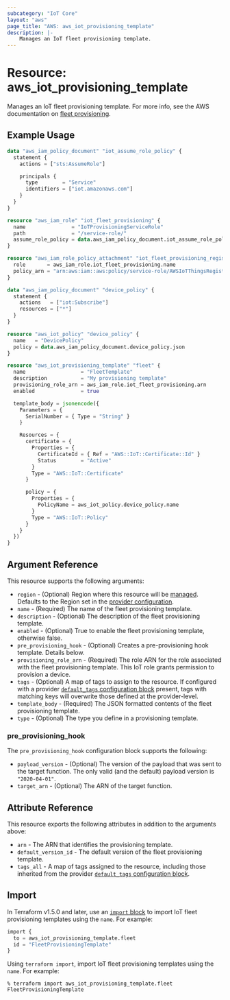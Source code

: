```yaml
---
subcategory: "IoT Core"
layout: "aws"
page_title: "AWS: aws_iot_provisioning_template"
description: |-
    Manages an IoT fleet provisioning template.
---
```


# Resource: aws_iot_provisioning_template

Manages an IoT fleet provisioning template. For more info, see the AWS documentation on [fleet provisioning](https://docs.aws.amazon.com/iot/latest/developerguide/provision-wo-cert.html).

## Example Usage

```terraform
data "aws_iam_policy_document" "iot_assume_role_policy" {
  statement {
    actions = ["sts:AssumeRole"]

    principals {
      type        = "Service"
      identifiers = ["iot.amazonaws.com"]
    }
  }
}

resource "aws_iam_role" "iot_fleet_provisioning" {
  name               = "IoTProvisioningServiceRole"
  path               = "/service-role/"
  assume_role_policy = data.aws_iam_policy_document.iot_assume_role_policy.json
}

resource "aws_iam_role_policy_attachment" "iot_fleet_provisioning_registration" {
  role       = aws_iam_role.iot_fleet_provisioning.name
  policy_arn = "arn:aws:iam::aws:policy/service-role/AWSIoTThingsRegistration"
}

data "aws_iam_policy_document" "device_policy" {
  statement {
    actions   = ["iot:Subscribe"]
    resources = ["*"]
  }
}

resource "aws_iot_policy" "device_policy" {
  name   = "DevicePolicy"
  policy = data.aws_iam_policy_document.device_policy.json
}

resource "aws_iot_provisioning_template" "fleet" {
  name                  = "FleetTemplate"
  description           = "My provisioning template"
  provisioning_role_arn = aws_iam_role.iot_fleet_provisioning.arn
  enabled               = true

  template_body = jsonencode({
    Parameters = {
      SerialNumber = { Type = "String" }
    }

    Resources = {
      certificate = {
        Properties = {
          CertificateId = { Ref = "AWS::IoT::Certificate::Id" }
          Status        = "Active"
        }
        Type = "AWS::IoT::Certificate"
      }

      policy = {
        Properties = {
          PolicyName = aws_iot_policy.device_policy.name
        }
        Type = "AWS::IoT::Policy"
      }
    }
  })
}
```

## Argument Reference

This resource supports the following arguments:

* `region` - (Optional) Region where this resource will be [managed](https://docs.aws.amazon.com/general/latest/gr/rande.html#regional-endpoints). Defaults to the Region set in the [provider configuration](https://registry.terraform.io/providers/hashicorp/aws/latest/docs#aws-configuration-reference).
* `name` - (Required) The name of the fleet provisioning template.
* `description` - (Optional) The description of the fleet provisioning template.
* `enabled` - (Optional) True to enable the fleet provisioning template, otherwise false.
* `pre_provisioning_hook` - (Optional) Creates a pre-provisioning hook template. Details below.
* `provisioning_role_arn` - (Required) The role ARN for the role associated with the fleet provisioning template. This IoT role grants permission to provision a device.
* `tags` - (Optional) A map of tags to assign to the resource. If configured with a provider [`default_tags` configuration block](https://registry.terraform.io/providers/hashicorp/aws/latest/docs#default_tags-configuration-block) present, tags with matching keys will overwrite those defined at the provider-level.
* `template_body` - (Required) The JSON formatted contents of the fleet provisioning template.
* `type` - (Optional) The type you define in a provisioning template.

### pre_provisioning_hook

The `pre_provisioning_hook` configuration block supports the following:

* `payload_version` - (Optional) The version of the payload that was sent to the target function. The only valid (and the default) payload version is `"2020-04-01"`.
* `target_arn` - (Optional) The ARN of the target function.

## Attribute Reference

This resource exports the following attributes in addition to the arguments above:

* `arn` - The ARN that identifies the provisioning template.
* `default_version_id` - The default version of the fleet provisioning template.
* `tags_all` - A map of tags assigned to the resource, including those inherited from the provider [`default_tags` configuration block](https://registry.terraform.io/providers/hashicorp/aws/latest/docs#default_tags-configuration-block).

## Import

In Terraform v1.5.0 and later, use an [`import` block](https://developer.hashicorp.com/terraform/language/import) to import IoT fleet provisioning templates using the `name`. For example:

```terraform
import {
  to = aws_iot_provisioning_template.fleet
  id = "FleetProvisioningTemplate"
}
```

Using `terraform import`, import IoT fleet provisioning templates using the `name`. For example:

```console
% terraform import aws_iot_provisioning_template.fleet FleetProvisioningTemplate
```
